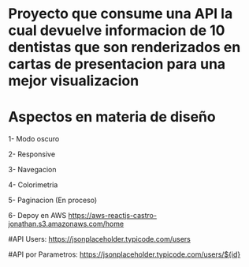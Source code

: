 # Proyecto que consume una API la cual devuelve informacion de 10 dentistas que son renderizados en cartas de presentacion para una mejor visualizacion

# Aspectos en materia de diseño 

1- Modo oscuro

2- Responsive

3- Navegacion

4- Colorimetria

5- Paginacion (En proceso)

6- Depoy en AWS https://aws-reactjs-castro-jonathan.s3.amazonaws.com/home


#API Users: https://jsonplaceholder.typicode.com/users


#API por Parametros: https://jsonplaceholder.typicode.com/users/${id}
